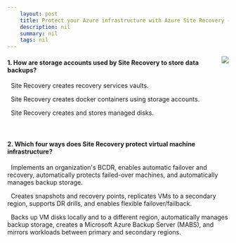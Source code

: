 ```yaml
---
    layout: post
    title: Protect your Azure infrastructure with Azure Site Recovery - Prepare for disaster recovery with Azure Site Recovery
    description: nil
    summary: nil
    tags: nil
---
```



 <a target="_blank" href="https://docs.microsoft.com/en-us/learn/modules/protect-infrastructure-with-site-recovery/3-site-recovery-setup/"><i class="fas fa-external-link-alt"></i> </a>
 <img align="right" src="https://docs.microsoft.com/en-us/learn/achievements/protect-infrastructure-with-azure-site-recovery.svg">
####  1. How are storage accounts used by Site Recovery to store data backups?


<i class='fas fa-check-square' style='color: Dodgerblue;'></i> &nbsp;&nbsp;Site Recovery creates recovery services vaults.

<i class='far fa-square'></i> &nbsp;&nbsp;Site Recovery creates docker containers using storage accounts.

<i class='far fa-square'></i> &nbsp;&nbsp;Site Recovery creates and stores managed disks.
<br />
<br />
<br />

####  2. Which four ways does Site Recovery protect virtual machine infrastructure?


<i class='far fa-square'></i> &nbsp;&nbsp;Implements an organization's BCDR, enables automatic failover and recovery, automatically protects failed-over machines, and automatically manages backup storage.

<i class='fas fa-check-square' style='color: Dodgerblue;'></i> &nbsp;&nbsp;Creates snapshots and recovery points, replicates VMs to a secondary region, supports DR drills, and enables flexible failover/failback.

<i class='far fa-square'></i> &nbsp;&nbsp;Backs up VM disks locally and to a different region, automatically manages backup storage, creates a Microsoft Azure Backup Server (MABS), and mirrors workloads between primary and secondary regions.
<br />
<br />
<br />
